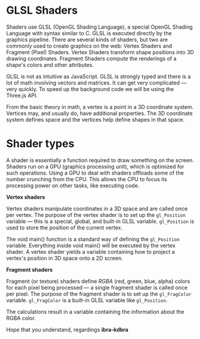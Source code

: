 # GLSL Shaders
Shaders use GLSL (OpenGL Shading Language), a special OpenGL Shading Language with syntax similar to C. GLSL is executed directly by the graphics pipeline. There are several kinds of shaders, but two are commonly used to create graphics on the web: Vertex Shaders and Fragment (Pixel) Shaders. Vertex Shaders transform shape positions into 3D drawing coordinates. Fragment Shaders compute the renderings of a shape's colors and other attributes.

GLSL is not as intuitive as JavaScript. GLSL is strongly typed and there is a lot of math involving vectors and matrices. It can get very complicated — very quickly. To speed up the background code we will be using the Three.js API.

From the basic theory in math, a vertex is a point in a 3D coordinate system. Vertices may, and usually do, have additional properties. The 3D coordinate system defines space and the vertices help define shapes in that space.

# Shader types
A shader is essentially a function required to draw something on the screen. Shaders run on a GPU (graphics processing unit), which is optimized for such operations. Using a GPU to deal with shaders offloads some of the number crunching from the CPU. This allows the CPU to focus its processing power on other tasks, like executing code.

**Vertex shaders**

Vertex shaders manipulate coordinates in a 3D space and are called once per vertex. The purpose of the vertex shader is to set up the `gl_Position` variable — this is a special, global, and built-in GLSL variable. `gl_Position` is used to store the position of the current vertex.

The void main() function is a standard way of defining the `gl_Position` variable. Everything inside void main() will be executed by the vertex shader. A vertex shader yields a variable containing how to project a vertex's position in 3D space onto a 2D screen.

**Fragment shaders**

Fragment (or texture) shaders define *RGBA* (red, green, blue, alpha) colors for each pixel being processed — a single fragment shader is called once per pixel. The purpose of the fragment shader is to set up the `gl_FragColor` variable. `gl_FragColor` is a built-in GLSL variable like `gl_Position`.

The calculations result in a variable containing the information about the RGBA color.

Hope that you understand, regardings  **ibra-kdbra**
